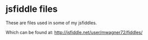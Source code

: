jsfiddle files
=============

These are files used in some of my jsfiddles.

Which can be found at: http://jsfiddle.net/user/mwagner72/fiddles/
